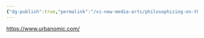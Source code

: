 ```yaml
---
{"dg-publish":true,"permalink":"/vi-new-media-arts/philosophizing-on-the-arts/philosophizing-on-the-arts/","noteIcon":""}
---
```


https://www.urbanomic.com/